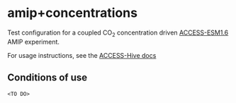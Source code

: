 # amip+concentrations
Test configuration for a coupled CO<sub>2</sub> concentration driven [ACCESS-ESM1.6](https://github.com/ACCESS-NRI/ACCESS-ESM1.6) AMIP experiment.


For usage instructions, see the [ACCESS-Hive docs](https://access-hive.org.au/models/run-a-model/run-access-esm/)

## Conditions of use

`<TO DO>`
